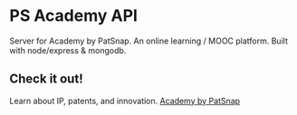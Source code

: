 # PS Academy API

Server for Academy by PatSnap.
An online learning / MOOC platform. 
Built with node/express & mongodb.

## Check it out!

Learn about IP, patents, and innovation.
[Academy by PatSnap](https://academy.patsnap.com)
